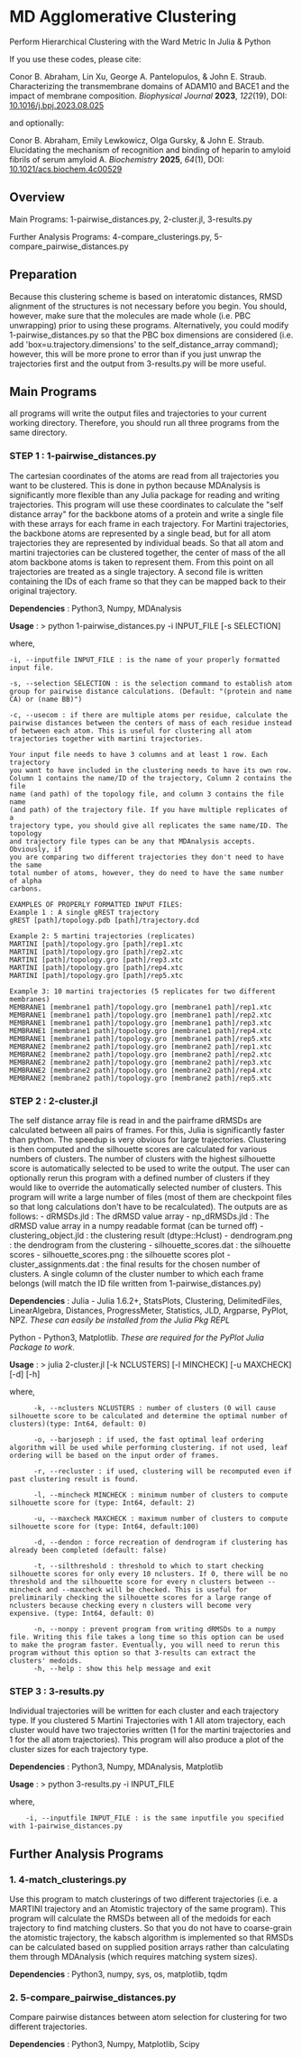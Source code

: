 # MD Agglomerative Clustering

Perform Hierarchical Clustering with the Ward Metric In Julia & Python

If you use these codes, please cite:

Conor B. Abraham, Lin Xu, George A. Pantelopulos, & John E. Straub. Characterizing the transmembrane domains of ADAM10 and BACE1 and the impact of membrane composition. *Biophysical Journal* **2023**, *122*(19), DOI: [10.1016/j.bpj.2023.08.025](https://doi.org/10.1016/j.bpj.2023.08.025)

and optionally:

Conor B. Abraham, Emily Lewkowicz, Olga Gursky, & John E. Straub. Elucidating the mechanism of recognition and binding of heparin to amyloid fibrils of serum amyloid A. *Biochemistry* **2025**, *64*(1), DOI: [10.1021/acs.biochem.4c00529](https://doi.org/10.1021/acs.biochem.4c00529)

## Overview
Main Programs: 1-pairwise_distances.py, 2-cluster.jl, 3-results.py

Further Analysis Programs: 4-compare_clusterings.py, 5-compare_pairwise_distances.py

## Preparation
Because this clustering scheme is based on interatomic distances, RMSD alignment
of the structures is not necessary before you begin. You should, however, make
sure that the molecules are made whole (i.e. PBC unwrapping) prior to using these
programs. Alternatively, you could modify 1-pairwise_distances.py so that the
PBC box dimensions are considered (i.e. add 'box=u.trajectory.dimensions' to
the self_distance_array command); however, this will be more prone to error than if
you just unwrap the trajectories first and the output from 3-results.py will be
more useful.

## Main Programs
all programs will write the output files and trajectories to your current working directory. Therefore, you should run all three programs from the same directory.

### STEP 1 : 1-pairwise_distances.py
The cartesian coordinates of the atoms are read from all trajectories you want to be
clustered. This is done in python because MDAnalysis is significantly more flexible than
any Julia package for reading and writing trajectories. This program will use these
coordinates to calculate the "self distance array" for the backbone atoms of a protein
and write a single file with these arrays for each frame in each trajectory. For Martini
trajectories, the backbone atoms are represented by a single bead, but for all atom trajectories
they are represented by individual beads. So that all atom and martini trajectories can be
clustered together, the center of mass of the all atom backbone atoms is taken to represent
them. From this point on all trajectories are treated as a single trajectory. A second file
is written containing the IDs of each frame so that they can be mapped back to their
original trajectory.

**Dependencies** : Python3, Numpy, MDAnalysis

**Usage** : > python 1-pairwise_distances.py -i INPUT_FILE [-s SELECTION]

where,
    
    -i, --inputfile INPUT_FILE : is the name of your properly formatted input file.

    -s, --selection SELECTION : is the selection command to establish atom group for pairwise distance calculations. (Default: "(protein and name CA) or (name BB)")

    -c, --usecom : if there are multiple atoms per residue, calculate the pairwise distances between the centers of mass of each residue instead of between each atom. This is useful for clustering all atom trajectories together with martini trajectories.

    Your input file needs to have 3 columns and at least 1 row. Each trajectory
    you want to have included in the clustering needs to have its own row.
    Column 1 contains the name/ID of the trajectory, Column 2 contains the file
    name (and path) of the topology file, and column 3 contains the file name
    (and path) of the trajectory file. If you have multiple replicates of a
    trajectory type, you should give all replicates the same name/ID. The topology
    and trajectory file types can be any that MDAnalysis accepts. Obviously, if
    you are comparing two different trajectories they don't need to have the same
    total number of atoms, however, they do need to have the same number of alpha
    carbons.

    EXAMPLES OF PROPERLY FORMATTED INPUT FILES:
    Example 1 : A single gREST trajectory
    gREST [path]/topology.pdb [path]/trajectory.dcd

    Example 2: 5 martini trajectories (replicates)
    MARTINI [path]/topology.gro [path]/rep1.xtc
    MARTINI [path]/topology.gro [path]/rep2.xtc
    MARTINI [path]/topology.gro [path]/rep3.xtc
    MARTINI [path]/topology.gro [path]/rep4.xtc
    MARTINI [path]/topology.gro [path]/rep5.xtc

    Example 3: 10 martini trajectories (5 replicates for two different membranes)
    MEMBRANE1 [membrane1 path]/topology.gro [membrane1 path]/rep1.xtc
    MEMBRANE1 [membrane1 path]/topology.gro [membrane1 path]/rep2.xtc
    MEMBRANE1 [membrane1 path]/topology.gro [membrane1 path]/rep3.xtc
    MEMBRANE1 [membrane1 path]/topology.gro [membrane1 path]/rep4.xtc
    MEMBRANE1 [membrane1 path]/topology.gro [membrane1 path]/rep5.xtc
    MEMBRANE2 [membrane2 path]/topology.gro [membrane2 path]/rep1.xtc
    MEMBRANE2 [membrane2 path]/topology.gro [membrane2 path]/rep2.xtc
    MEMBRANE2 [membrane2 path]/topology.gro [membrane2 path]/rep3.xtc
    MEMBRANE2 [membrane2 path]/topology.gro [membrane2 path]/rep4.xtc
    MEMBRANE2 [membrane2 path]/topology.gro [membrane2 path]/rep5.xtc

### STEP 2 : 2-cluster.jl
The self distance array file is read in and the pairframe dRMSDs are calculated
between all pairs of frames. For this, Julia is significantly faster than python.
The speedup is very obvious for large trajectories. Clustering is then computed and the
silhouette scores are calculated for various numbers of clusters. The number of clusters
with the highest silhouette score is automatically selected to be used to write the output.
The user can optionally rerun this program with a defined number of clusters if they
would like to override the automatically selected number of clusters. This program will
write a large number of files (most of them are checkpoint files so that long calculations
don't have to be recalculated). The outputs are as follows:
    - dRMSDs.jld : The dRMSD value array
    - np_dRMSDs.jld : The dRMSD value array in a numpy readable format (can be turned off)
    - clustering_object.jld : the clustering result (dtype::Hclust)
    - dendrogram.png : the dendrogram from the clustering
    - silhouette_scores.dat : the silhouette scores
    - silhouette_scores.png : the silhouette scores plot
    - cluster_assignments.dat : the final results for the chosen number of clusters. A single
                                column of the cluster number to which each frame belongs (will
                                match the ID file written from 1-pairwise_distances.py)

**Dependencies** : Julia - Julia 1.6.2+, StatsPlots, Clustering, DelimitedFiles, LinearAlgebra, Distances, ProgressMeter, Statistics, JLD, Argparse, PyPlot, NPZ. *These can easily be installed from the Julia Pkg REPL*

Python - Python3, Matplotlib. *These are required for the PyPlot Julia Package to work*.

**Usage** : > julia 2-cluster.jl [-k NCLUSTERS] [-l MINCHECK] [-u MAXCHECK] [-d] [-h]

where,

          -k, --nclusters NCLUSTERS : number of clusters (0 will cause silhouette score to be calculated and determine the optimal number of clusters)(type: Int64, default: 0)

          -o, --barjoseph : if used, the fast optimal leaf ordering algorithm will be used while performing clustering. if not used, leaf ordering will be based on the input order of frames.

          -r, --recluster : if used, clustering will be recomputed even if past clustering result is found.

          -l, --mincheck MINCHECK : minimum number of clusters to compute silhouette score for (type: Int64, default: 2)

          -u, --maxcheck MAXCHECK : maximum number of clusters to compute silhouette score for (type: Int64, default:100)

          -d, --dendon : force recreation of dendrogram if clustering has already been completed (default: false)

          -t, --silthreshold : threshold to which to start checking silhouette scores for only every 10 nclusters. If 0, there will be no threshold and the silhouette score for every n clusters between --mincheck and --maxcheck will be checked. This is useful for preliminarily checking the silhouette scores for a large range of nclusters because checking every n clusters will become very expensive. (type: Int64, default: 0)

          -n, --nonpy : prevent program from writing dRMSDs to a numpy file. Writing this file takes a long time so this option can be used to make the program faster. Eventually, you will need to rerun this program without this option so that 3-results can extract the clusters' medoids.
          -h, --help : show this help message and exit

### STEP 3 : 3-results.py
Individual trajectories will be written for each cluster and each trajectory type. If you clustered 5 Martini Trajectories with 1 All atom trajectory, each cluster would have two trajectories written (1 for the martini trajectories and 1 for the all atom trajectories). This program will also produce a plot of the cluster sizes for each trajectory type.

**Dependencies** : Python3, Numpy, MDAnalysis, Matplotlib

**Usage** : > python 3-results.py -i INPUT_FILE

where,

        -i, --inputfile INPUT_FILE : is the same inputfile you specified with 1-pairwise_distances.py

## Further Analysis Programs
### 1. 4-match_clusterings.py
Use this program to match clusterings of two different trajectories (i.e. a MARTINI trajectory and an Atomistic trajectory of the same program). This program will calculate the RMSDs between all of the medoids for each trajectory to find matching clusters. So that you do not have to coarse-grain the atomistic trajectory, the kabsch algorithm is implemented so that RMSDs can be calculated based on supplied position arrays rather than calculating them through MDAnalysis (which requires matching system sizes).

 **Dependencies** : Python3, numpy, sys, os, matplotlib, tqdm

### 2. 5-compare_pairwise_distances.py
Compare pairwise distances between atom selection for clustering for two different trajectories. 

**Dependencies** : Python3, Numpy, Matplotlib, Scipy
